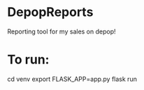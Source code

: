 # DepopReports
Reporting tool for my sales on depop!

# To run:

cd venv
export FLASK_APP=app.py
flask run
